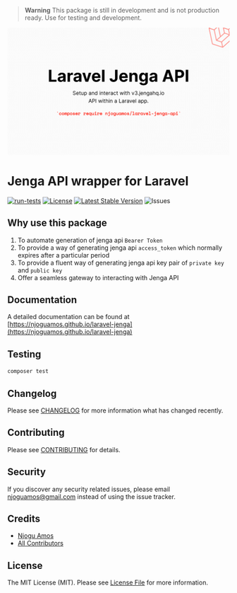> **Warning**
> This package is still in development and is not production ready. Use for testing and development.
>
![Cover](./docs/images/cover.png)

# Jenga API wrapper for Laravel
[![run-tests](https://github.com/njoguamos/laravel-jenga/actions/workflows/run-test.yml/badge.svg)](https://github.com/njoguamos/laravel-jenga/actions/workflows/run-test.yml)
[![License](https://img.shields.io/github/license/njoguamos/laravel-jenga.svg)](https://github.com/njoguamos/laravel-jenga)
[![Latest Stable Version](https://img.shields.io/packagist/v/njoguamos/laravel-jenga.svg)](https://packagist.org/packages/njoguamos/laravel-jenga)
![Issues](https://img.shields.io/github/issues/njoguamos/laravel-jenga)

## Why use this package
1. To automate generation of jenga api `Bearer Token`
2. To provide a way of generating jenga api `access_token` which normally expires after a particular period
3. To provide a fluent way of generating jenga api key pair of `private key` and `public key`
4. Offer a seamless gateway to interacting with Jenga API

## Documentation
A detailed documentation can be found at [https://njoguamos.github.io/laravel-jenga](https://njoguamos.github.io/laravel-jenga)

## Testing

``` bash
composer test
```

## Changelog

Please see [CHANGELOG](CHANGELOG.md) for more information what has changed recently.

## Contributing

Please see [CONTRIBUTING](CONTRIBUTING.md) for details.

## Security

If you discover any security related issues, please email njoguamos@gmail.com instead of using the issue tracker.

## Credits

- [Njogu Amos](https://github.com/njoguamos)
- [All Contributors](../../contributors)

## License

The MIT License (MIT). Please see [License File](LICENSE.md) for more information.
